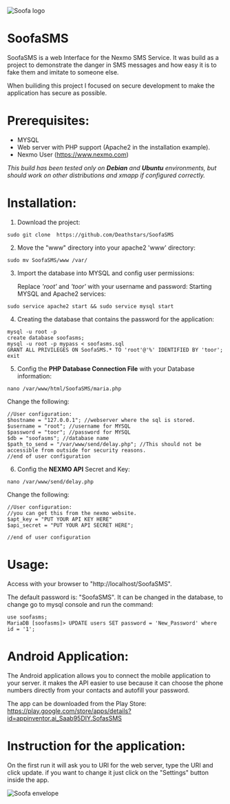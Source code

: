![Soofa logo](https://lh3.googleusercontent.com/qY19JSPho90ICLi_d746nVrdlH77dklwjQaKt7QHdzd5o9jOof5hI2VGOtFEWJDrNw=s180-rw)

# SoofaSMS
SoofaSMS is a web Interface for the Nexmo SMS Service.
It was build as a project to demonstrate the danger in SMS messages and how easy it is to fake them and imitate to someone else.

When builiding this project I focused on secure development to make the application has secure as possible.

# Prerequisites:
* MYSQL
* Web server with PHP support (Apache2 in the installation example).
* Nexmo User (https://www.nexmo.com)

*This build has been tested only on **Debian** and **Ubuntu** environments, but should work on other distributions and xmapp if configured correctly.*

# Installation:
1. Download the project:
```
sudo git clone  https://github.com/Deathstars/SoofaSMS
```

2. Move the "www" directory into your apache2 'www' directory:

```
sudo mv SoofaSMS/www /var/
```

3. Import the database into MYSQL and config user permissions:

    Replace *'root'* and *'toor'* with your username and password: 
    Starting MYSQL and Apache2 services:
```
sudo service apache2 start && sudo service mysql start
```

4. Creating the database that contains the password for the application:
```
mysql -u root -p
create database soofasms;
mysql -u root -p mypass < soofasms.sql
GRANT ALL PRIVILEGES ON SoofaSMS.* TO 'root'@'%' IDENTIFIED BY 'toor';
exit
```

5. Config the **PHP Database Connection File** with your Database information:
```
nano /var/www/html/SoofaSMS/maria.php
```
Change the following:

```
//User configuration:
$hostname = "127.0.0.1"; //webserver where the sql is stored.
$username = "root"; //username for MYSQL
$password = "toor"; //password for MYSQL
$db = "soofasms"; //database name
$path_to_send = "/var/www/send/delay.php"; //This should not be accessible from outside for security reasons.
//end of user configuration
```

6. Config the **NEXMO API** Secret and Key:
```
nano /var/www/send/delay.php
```

Change the following:
```
//User configuration:
//you can get this from the nexmo website.
$apt_key = "PUT YOUR API KEY HERE"
$api_secret = "PUT YOUR API SECRET HERE";  

//end of user configuration
```

# Usage:
Access with your browser to "http://localhost/SoofaSMS".

The default password is: "SoofaSMS".
It can be changed in the database, to change go to mysql console and run the command:
```
use soofasms;
MariaDB [soofasms]> UPDATE users SET password = 'New_Password' where id = '1';
```

# Android Application:
The Android application allows you to connect the mobile application to your server.
it makes the API easier to use because it can choose the phone numbers directly from your contacts and autofill your password.

The app can be downloaded from the Play Store:
https://play.google.com/store/apps/details?id=appinventor.ai_Saab95DIY.SofasSMS


# Instruction for the application:
On the first run it will ask you to URI for the web server, type the URI and click update.
if you want to change it just click on the "Settings" button inside the app.

![Soofa envelope](https://github.com/Deathstars/SoofaSMS/blob/master/www/html/SoofaSMS/images/img-01.png?raw=true)
